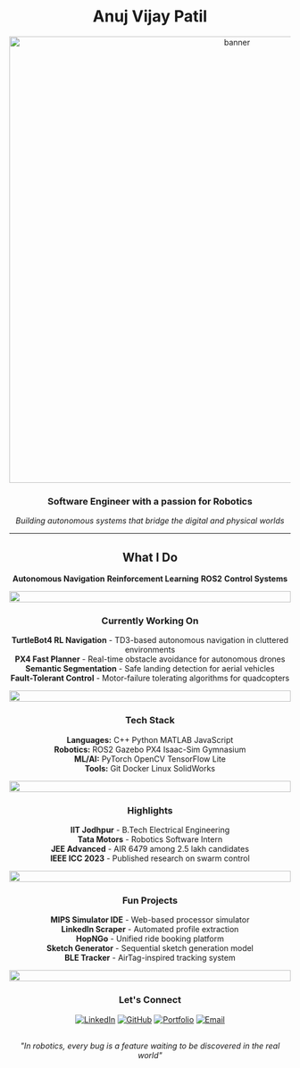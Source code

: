 ﻿<div align="center">

#  Anuj Vijay Patil

<img src="assets/banner.gif" width="800" alt="banner"/>

### Software Engineer with a passion for Robotics 

*Building autonomous systems that bridge the digital and physical worlds*

</div>

---

<div align="center">

##  What I Do

**Autonomous Navigation**  **Reinforcement Learning**  **ROS2**  **Control Systems**

</div>

<img src="assets/line.gif" width="100%" height="20"/>

<div align="center">

###  Currently Working On

 **TurtleBot4 RL Navigation** - TD3-based autonomous navigation in cluttered environments  
 **PX4 Fast Planner** - Real-time obstacle avoidance for autonomous drones  
 **Semantic Segmentation** - Safe landing detection for aerial vehicles  
 **Fault-Tolerant Control** - Motor-failure tolerating algorithms for quadcopters

</div>

<img src="assets/line.gif" width="100%" height="20"/>

<div align="center">

###  Tech Stack

**Languages:** C++  Python  MATLAB  JavaScript  
**Robotics:** ROS2  Gazebo  PX4  Isaac-Sim  Gymnasium  
**ML/AI:** PyTorch  OpenCV  TensorFlow Lite  
**Tools:** Git  Docker  Linux  SolidWorks

</div>

<img src="assets/line.gif" width="100%" height="20"/>

<div align="center">

###  Highlights

 **IIT Jodhpur** - B.Tech Electrical Engineering  
 **Tata Motors** - Robotics Software Intern  
 **JEE Advanced** - AIR 6479 among 2.5 lakh candidates  
 **IEEE ICC 2023** - Published research on swarm control

</div>

<img src="assets/line.gif" width="100%" height="20"/>

<div align="center">

###  Fun Projects

 **MIPS Simulator IDE** - Web-based processor simulator  
 **LinkedIn Scraper** - Automated profile extraction  
 **HopNGo** - Unified ride booking platform  
 **Sketch Generator** - Sequential sketch generation model  
 **BLE Tracker** - AirTag-inspired tracking system

</div>

<img src="assets/line.gif" width="100%" height="20"/>

<div align="center">

###  Let's Connect

[![LinkedIn](https://img.shields.io/badge/LinkedIn-0077B5?style=for-the-badge&logo=linkedin&logoColor=white)](https://www.linkedin.com/in/anuj-vijay-patil/)
[![GitHub](https://img.shields.io/badge/GitHub-100000?style=for-the-badge&logo=github&logoColor=white)](https://github.com/AnujPatil110377)
[![Portfolio](https://img.shields.io/badge/Portfolio-FF5722?style=for-the-badge&logo=firefox&logoColor=white)](https://myportfolio707.netlify.app/)
[![Email](https://img.shields.io/badge/Email-D14836?style=for-the-badge&logo=gmail&logoColor=white)](mailto:b22ee010@iitj.ac.in)

</div>

<div align="center">

<img src="assets/pixel-banner.gif" width="100%" height="2"/>

*"In robotics, every bug is a feature waiting to be discovered in the real world"* 

<img src="assets/pixel-banner.gif" width="100%" height="2"/>

</div>
